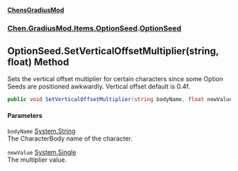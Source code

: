 
#### [ChensGradiusMod](index 'index')

### [Chen.GradiusMod.Items.OptionSeed](be1vnC2Vgp_vVFpwRHLjUQ 'Chen.GradiusMod.Items.OptionSeed').[OptionSeed](U6Iu4qSqg_tWdEO+2QhjqQ 'Chen.GradiusMod.Items.OptionSeed.OptionSeed')

## OptionSeed.SetVerticalOffsetMultiplier(string, float) Method
Sets the vertical offset multiplier for certain characters since some Option Seeds are positioned awkwardly. Vertical offset default is 0.4f.  
```csharp
public void SetVerticalOffsetMultiplier(string bodyName, float newValue);
```

#### Parameters
<a name='Chen_GradiusMod_Items_OptionSeed_OptionSeed_SetVerticalOffsetMultiplier(string_float)_bodyName'></a>
`bodyName` [System.String](https://docs.microsoft.com/en-us/dotnet/api/System.String 'System.String')  
The CharacterBody name of the character.
  
<a name='Chen_GradiusMod_Items_OptionSeed_OptionSeed_SetVerticalOffsetMultiplier(string_float)_newValue'></a>
`newValue` [System.Single](https://docs.microsoft.com/en-us/dotnet/api/System.Single 'System.Single')  
The multiplier value.
  
